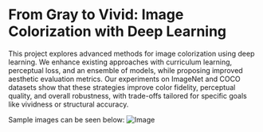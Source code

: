 # From Gray to Vivid: Image Colorization with Deep Learning

This project explores advanced methods for image colorization using deep learning. We enhance existing approaches with curriculum learning, perceptual loss, and an ensemble of models, while proposing improved aesthetic evaluation metrics. Our experiments on ImageNet and COCO datasets show that these strategies improve color fidelity, perceptual quality, and overall robustness, with trade-offs tailored for specific goals like vividness or structural accuracy.

Sample images can be seen below:
![Image](https://github.com/user-attachments/assets/7ba257cc-7d91-42bd-bc22-8dd1e32f7845)


